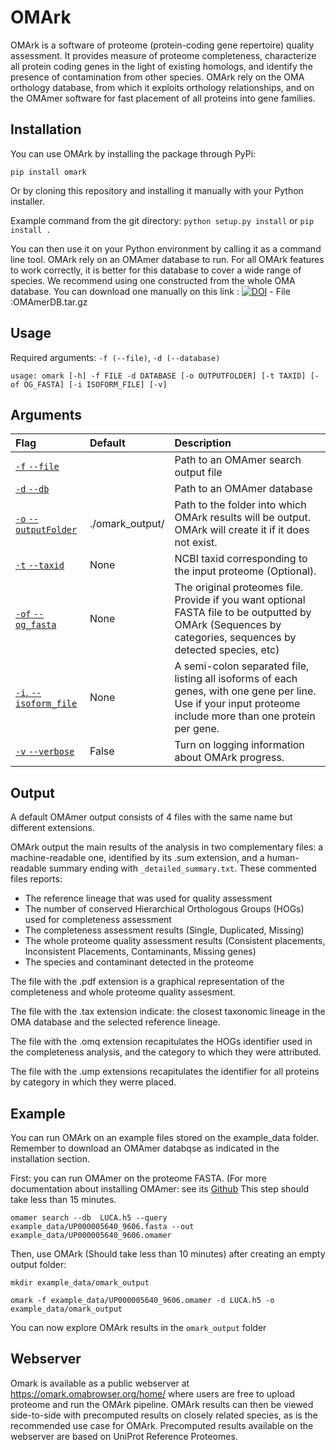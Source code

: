 # OMArk

OMArk is a software of proteome (protein-coding gene repertoire) quality assessment. It provides measure of proteome completeness, characterize all protein coding genes in the light of existing homologs, and identify the presence of contamination from other species.
OMArk rely on the OMA orthology database, from which it exploits orthology relationships, and on the OMAmer software for fast placement of all proteins into gene families.

## Installation

You can use OMArk by installing the package through PyPi:

``pip install omark``

Or by cloning this repository and installing it manually with your Python installer.

Example command from the git directory:
``python setup.py install``
or
``pip install .``

You can then use it on your Python environment by calling it as a command line tool.
OMArk rely on an OMAmer database to run. For all OMArk features to work correctly, it is better for this database to cover a wide range of species.
We recommend using one constructed from the whole OMA database. You can download one manually on this link : [![DOI](https://zenodo.org/badge/DOI/10.5281/zenodo.6462027.svg)](https://doi.org/10.5281/zenodo.6462027) - File :OMAmerDB.tar.gz


## Usage

Required arguments: ``-f (--file)``, ``-d (--database)``

    usage: omark [-h] -f FILE -d DATABASE [-o OUTPUTFOLDER] [-t TAXID] [-of OG_FASTA] [-i ISOFORM_FILE] [-v]


## Arguments
| Flag                                                         | Default         | Description                                                                                                                                                 |
|:-------------------------------------------------------------|:----------------|:------------------------------------------------------------------------------------------------------------------------------------------------------------|
| [``-f`` ``--file``](#markdown-header--file)                  |                 | Path to an OMAmer search output file                                                                                                                        |
| [``-d`` ``--db``](#markdown-header--database)                |                 | Path to an OMAmer database                                                                                                                                  |
| [``-o`` ``--outputFolder``](#markdown-header--outputFolder)  | ./omark_output/ | Path to the folder into which OMArk results will be output. OMArk will create it if it does not exist.                                                      |
| [``-t`` ``--taxid``](#markdown-header--taxid)                | None            | NCBI taxid corresponding to the input proteome (Optional).                                                                                                  |
| [``-of`` ``--og_fasta``](#markdown-header--og_fasta)         | None            | The original proteomes file. Provide if you want optional FASTA file to be outputted by OMArk (Sequences by categories, sequences by detected species, etc) |
| [``-i``, ``--isoform_file``](#markdown-header--isoform_file) | None            | A semi-colon separated file, listing all isoforms of each genes, with one gene per line. Use if your input proteome include more than one protein per gene. |
| [``-v`` ``--verbose``](#markdown-header--verbose)            | False           | Turn on logging information about OMArk progress.                                                                                                           |

## Output

A default OMAmer output consists of 4 files with the same name but different extensions.

OMArk output the main results of the analysis in two complementary files: a machine-readable one, identified by its .sum extension, and a human-readable summary ending with ``_detailed_summary.txt``.
These commented files reports:
* The reference lineage that was used for quality assessment
* The number of conserved Hierarchical Orthologous Groups (HOGs) used for completeness assessment
* The completeness assessment results (Single, Duplicated, Missing)
* The whole proteome quality assessment results (Consistent placements, Inconsistent Placements, Contaminants, Missing genes)
* The species and contaminant detected in the proteome

The file with the .pdf extension is a graphical representation of the completeness and whole proteome quality assesment.

The file with the .tax extension indicate: the closest taxonomic lineage in the OMA database and the selected reference lineage.

The file with the .omq extension recapitulates the HOGs identifier used in the completeness analysis, and the category to which they were attributed.

The file with the .ump extensions recapitulates the identifier for all proteins by category in which they werre placed.

## Example

You can run OMArk on an example files stored on the example\_data folder. Remember to download an OMAmer databqse as indicated in the installation section.

First: you can run OMAmer on the proteome FASTA. (For more documentation about installing OMAmer: see its [Github](https://github.com/DessimozLab/omamer)
This step should take less than 15 minutes.

	omamer search --db  LUCA.h5 --query example_data/UP000005640_9606.fasta --out example_data/UP000005640_9606.omamer

Then, use OMArk (Should take less than 10 minutes) after creating an empty output folder:

	mkdir example_data/omark_output

	omark -f example_data/UP000005640_9606.omamer -d LUCA.h5 -o example_data/omark_output

You can now explore OMArk results in the ``omark_output`` folder

## Webserver

Omark is available as a public webserver at <https://omark.omabrowser.org/home/> where users are free to upload proteome and run the OMArk pipeline. OMArk results can then be viewed side-to-side with precomputed results on closely related species, as is the recommended use case for OMArk. Precomputed results available on the webserver are based on UniProt Reference Proteomes.
